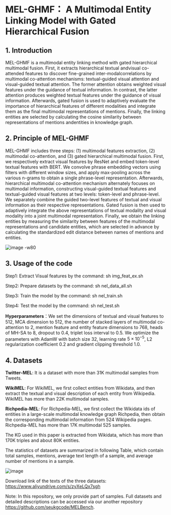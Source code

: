 # MEL-GHMF： A Multimodal Entity Linking Model with Gated Hierarchical Fusion

## 1. Introduction
MEL-GHMF is a multimodal entity linking method with gated hierarchical multimodal fusion.  First,  it  extracts  hierarchical  textual  andvisual  co-attended  features  to  discover  fine-grained  inter-modalcorrelations by  multimodal  co-attention  mechanisms:  textual-guided  visual  attention  and  visual-guided  textual  attention.  The former   attention   obtains   weighted   visual features  under  the guidance of textual information. In contrast, the latter attention produces weighted textual features under the guidance of visual information. Afterwards, gated fusion is used to adaptively evaluate the importance of hierarchical features of different modalities and  integrate  them  as  the  final  multimodal  representations  of mentions. Finally, the linking entities are selected by calculating the  cosine  similarity  between  representations  of  mentions  andentities in knowledge graph. 

## 2. Principle of MEL-GHMF  
MEL-GHMF includes three steps: (1)  multimodal features extraction, (2) multimodal co-attention, and (3) gated hierarchical  multimodal fusion. 
 First, we respectively extract visual features by ResNet and embed token-level textual features with BERT. 
 We convolve phrase embedding vectors using filters with different window sizes, and apply max-pooling across the various n-grams to obtain a single phrase-level representation.
 Afterwards, hierarchical multimodal co-attention mechanism alternately focuses on multimodal information, constructing visual-guided textual features and textual-guided visual features at two levels: token-level and phrase-level.
 We separately combine the guided two-level features of textual and visual information as their respective representations. 
 Gated fusion is then used to adaptively integrate the above representations of textual modality and visual modality into a joint multimodal representation.
 Finally, we obtain the linking entities by measuring the similarity between features of the multimodal representations and candidate entities, which are selected in advance by calculating the standardized edit distance between names of mentions and  entities.
 
![image -w80](https://user-images.githubusercontent.com/18082151/127132229-9612258d-8f36-43a3-af5a-d9300409198a.png)

## 3. Usage of the code
Step1: Extract Visual features by the command:    sh img_feat_ex.sh

Step2: Prepare datasets by the command:              sh nel_data_all.sh

Step3: Train the model by the command:                     sh nel_train.sh

Step4: Test the model by the command:                     sh nel_test.sh


**Hyperparameters**：We set the dimensions of textual and visual features to 512,  MCA  dimension to 512, the number of stacked layers of multimodal co-attention to 2,  mention feature and entity feature dimensions to 768,  heads of MH-SA to 8, dropout to 0.4,  triplet loss interval to 0.5.
We optimize the parameters with AdamW  with batch size 32, learning rate $5\times10^{-5}$,  L2 regularization coefficient 0.2 and gradient clipping threshold 1.0. 

## 4. Datasets

**Twitter-MEL**:  It is a dataset with more than 31K multimodal samples from Tweets. 

**WikiMEL**: For WikiMEL, we first collect entities from Wikidata, and then extract the textual and visual description of each entity from Wikipedia. WikiMEL has more than 22K multimodal samples.

**Richpedia-MEL**: For Richpedia-MEL, we first collect the Wikidata ids of entities in a large-scale multimodal knowledge graph Richpedia, then obtain the corresponding multimodal information from 524 Wikipedia pages. Richpedia-MEL has more than 17K multimodal 525 samples. 

The KG used in this paper is extracted from Wikidata, which has more than 170K triples and about 80K entities. 

The statistics of datasets are summarized in following Table, which contain total samples, mentions, average text length of a sample, and average number of mentions in a sample.

![image](https://user-images.githubusercontent.com/18082151/127133729-f1774f7e-1886-45d2-9844-d228ba07a6b4.png)

Download link of the texts of the three datasets: https://www.aliyundrive.com/s/zyXeLQx7sgh

Note: In this repository, we only provide part of samples. Full datasets and detailed descriptions can be accessed via our another repository https://github.com/seukgcode/MELBench.
